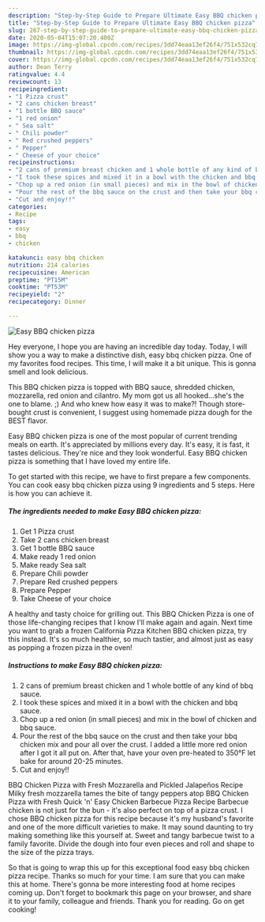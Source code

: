```yaml
---
description: "Step-by-Step Guide to Prepare Ultimate Easy BBQ chicken pizza"
title: "Step-by-Step Guide to Prepare Ultimate Easy BBQ chicken pizza"
slug: 267-step-by-step-guide-to-prepare-ultimate-easy-bbq-chicken-pizza
date: 2020-05-04T15:07:20.400Z
image: https://img-global.cpcdn.com/recipes/3dd74eaa13ef26f4/751x532cq70/easy-bbq-chicken-pizza-recipe-main-photo.jpg
thumbnail: https://img-global.cpcdn.com/recipes/3dd74eaa13ef26f4/751x532cq70/easy-bbq-chicken-pizza-recipe-main-photo.jpg
cover: https://img-global.cpcdn.com/recipes/3dd74eaa13ef26f4/751x532cq70/easy-bbq-chicken-pizza-recipe-main-photo.jpg
author: Dean Terry
ratingvalue: 4.4
reviewcount: 13
recipeingredient:
- "1 Pizza crust"
- "2 cans chicken breast"
- "1 bottle BBQ sauce"
- "1 red onion"
- " Sea salt"
- " Chili powder"
- " Red crushed peppers"
- " Pepper"
- " Cheese of your choice"
recipeinstructions:
- "2 cans of premium breast chicken and 1 whole bottle of any kind of bbq sauce."
- "I took these spices and mixed it in a bowl with the chicken and bbq sauce."
- "Chop up a red onion (in small pieces) and mix in the bowl of chicken and bbq sauce."
- "Pour the rest of the bbq sauce on the crust and then take your bbq chicken mix and pour all over the crust. I added a little more red onion after I got it all put on. After that, have your oven pre-heated to 350°F let bake for around 20-25 minutes."
- "Cut and enjoy!!"
categories:
- Recipe
tags:
- easy
- bbq
- chicken

katakunci: easy bbq chicken 
nutrition: 214 calories
recipecuisine: American
preptime: "PT15M"
cooktime: "PT53M"
recipeyield: "2"
recipecategory: Dinner

---
```



![Easy BBQ chicken pizza](https://img-global.cpcdn.com/recipes/3dd74eaa13ef26f4/751x532cq70/easy-bbq-chicken-pizza-recipe-main-photo.jpg)

Hey everyone, I hope you are having an incredible day today. Today, I will show you a way to make a distinctive dish, easy bbq chicken pizza. One of my favorites food recipes. This time, I will make it a bit unique. This is gonna smell and look delicious.

This BBQ chicken pizza is topped with BBQ sauce, shredded chicken, mozzarella, red onion and cilantro. My mom got us all hooked…she&#39;s the one to blame. ;) And who knew how easy it was to make?! Though store-bought crust is convenient, I suggest using homemade pizza dough for the BEST flavor.

Easy BBQ chicken pizza is one of the most popular of current trending meals on earth. It's appreciated by millions every day. It's easy, it is fast, it tastes delicious. They're nice and they look wonderful. Easy BBQ chicken pizza is something that I have loved my entire life.


To get started with this recipe, we have to first prepare a few components. You can cook easy bbq chicken pizza using 9 ingredients and 5 steps. Here is how you can achieve it.

<!--inarticleads1-->

##### The ingredients needed to make Easy BBQ chicken pizza:

1. Get 1 Pizza crust
1. Take 2 cans chicken breast
1. Get 1 bottle BBQ sauce
1. Make ready 1 red onion
1. Make ready  Sea salt
1. Prepare  Chili powder
1. Prepare  Red crushed peppers
1. Prepare  Pepper
1. Take  Cheese of your choice


A healthy and tasty choice for grilling out. This BBQ Chicken Pizza is one of those life-changing recipes that I know I&#39;ll make again and again. Next time you want to grab a frozen California Pizza Kitchen BBQ chicken pizza, try this instead. It&#39;s so much healthier, so much tastier, and almost just as easy as popping a frozen pizza in the oven! 

<!--inarticleads2-->

##### Instructions to make Easy BBQ chicken pizza:

1. 2 cans of premium breast chicken and 1 whole bottle of any kind of bbq sauce.
1. I took these spices and mixed it in a bowl with the chicken and bbq sauce.
1. Chop up a red onion (in small pieces) and mix in the bowl of chicken and bbq sauce.
1. Pour the rest of the bbq sauce on the crust and then take your bbq chicken mix and pour all over the crust. I added a little more red onion after I got it all put on. After that, have your oven pre-heated to 350°F let bake for around 20-25 minutes.
1. Cut and enjoy!!


BBQ Chicken Pizza with Fresh Mozzarella and Pickled Jalapeños Recipe Milky fresh mozzarella tames the bite of tangy peppers atop BBQ Chicken Pizza with Fresh Quick &#39;n&#39; Easy Chicken Barbecue Pizza Recipe Barbecue chicken is not just for the bun - it&#39;s also perfect on top of a pizza crust. I chose BBQ chicken pizza for this recipe because it&#39;s my husband&#39;s favorite and one of the more difficult varieties to make. It may sound daunting to try making something like this yourself at. Sweet and tangy barbecue twist to a family favorite. Divide the dough into four even pieces and roll and shape to the size of the pizza trays. 

So that is going to wrap this up for this exceptional food easy bbq chicken pizza recipe. Thanks so much for your time. I am sure that you can make this at home. There's gonna be more interesting food at home recipes coming up. Don't forget to bookmark this page on your browser, and share it to your family, colleague and friends. Thank you for reading. Go on get cooking!
